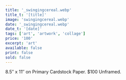 ```yaml
---
title: '_swingingcereal.webp'
title_t: '[title]'
image: 'swingingcereal.webp'
date: '_swingingcereal.webp'
date_t: '[date]'
tags: ['art', 'artwork', 'collage']
price: '100'
excerpt: 'art'
available: false
print: false
sold: false
---
```



8.5″ x 11″ on Primary Cardstock Paper.
$100 Unframed.
